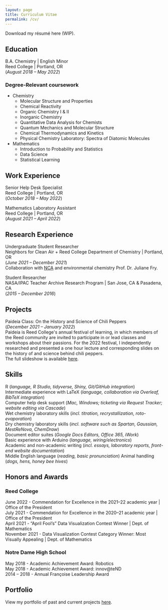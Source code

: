 ```yaml
---
layout: page
title: Curriculum Vitae
permalink: /cv/
---
```


Download my r&eacute;sum&eacute; here (WIP). <!-- G note to self: remove phone number from uploaded resume -->

## Education  
B.A. Chemistry | English Minor  
Reed College | Portland, OR  
(<i>August 2018 – May 2022</i>)

### Degree-Relevant coursework
* Chemistry
	+ Molecular Structure and Properties
	+ Chemical Reactivity
	+ Organic Chemistry I & II
	+ Inorganic Chemistry
	+ Quantitative Data Analysis for Chemists
	+ Quantum Mechanics and Molecular Structure
	+ Chemical Thermodynamics and Kinetics
	+ Physical Chemistry Laboratory: Spectra of Diatomic Molecules
* Mathematics
	+ Introduction to Probability and Statistics
	+ Data Science
	+ Statistical Learning

<!--
<ul>
	<li>Chemistry
		<ul>
			<li>Molecular Structure and Properties</li>
			<li>Chemical Reactivity</li>
			<li>Organic Chemistry I & II</li>
			<li>Inorganic Chemistry</li>
			<li>Quantitative Data Analysis for Chemists</li>
			<li>Quantum Mechanics and Molecular Structure</li>
			<li>Chemical Thermodynamics and Kinetics</li>
			<li>Physical Chemistry Laboratory: Spectra of Diatomic Molecules</li>
		</ul>
	</li>
	<li>Mathematics
		<ul>
			<li>Introduction to Probability and Statistics</li>
			<li>Data Science</li>
			<li>Statistical Learning</li>
		</ul>
	</li>
</ul>
-->

## Work Experience
Senior Help Desk Specialist  
Reed College | Portland, OR  
(<i>October 2018 – May 2022</i>)

Mathematics Laboratory Assistant  
Reed College | Portland, OR  
(<i>August 2021 – April 2022</i>)

## Research Experience
Undergraduate Student Researcher  
Neighbors for Clean Air + Reed College Department of Chemistry | Portland, OR  
(<i>June 2021 – December 2021</i>)  
Collaboration with <a href="https://neighborsforcleanair.org/">NCA</a> and environmental chemistry Prof. Dr. Juliane Fry.

Student Researcher  
NASA/IPAC Teacher Archive Research Program | San Jose, CA & Pasadena, CA  
(<i>2015 – December 2016</i>)

## Projects
Paideia Class: On the History and Science of Chili Peppers  
(<i>December 2021 – January 2022</i>)  
Paideia is Reed College's annual festival of learning, in which members of the Reed community are invited to participate in or lead classes and workshops about their passions. For the 2022 festival, I independently researched and presented a one hour lecture and corresponding slides on the history of and science behind chili peppers.  
The full slideshow is available [here](https://docs.google.com/presentation/d/16QJPCU1U0f8onAu8jFBmXnCjta7BoXPktoh5Kg8r9UE/edit?usp=sharing).

## Skills
R (_language, R Studio, tidyverse, Shiny, Git/GitHub integration_)  
Intermediate experience with LaTeX (_language, collaboration via Overleaf, BibTeX integration_)  
Computer help desk support (_Mac, Windows; ticketing via Request Tracker; website editing via Cascade_)  
Wet chemistry laboratory skills (_incl. titration, recrystallization, roto-evaporation_)  
Dry chemistry laboratory skills (_incl. software such as Spartan, Gaussian, MestReNova, ChemDraw_)  
Document editor suites (_Google Docs Editors, Office 365, iWork_)  
Basic experience with Arduino (_language, wiring/electronics_)  
Academic and non-academic writing (_incl. essays, laboratory reports, front-end website documentation_)  
Middle English language (_reading, basic pronunciation_)
Animal handling (_dogs, hens, honey bee hives_)

## Honors and Awards
### Reed College
June 2022 - Commendation for Excellence in the 2021–22 academic year  |  Office of the President  
July 2021 - Commendation for Excellence in the 2020–21 academic year  |  Office of the President  
April 2021 - “April Fool’s” Data Visualization Contest Winner  |  Dept. of Mathematics  
November 2021 - Data Visualization Contest Category Winner: Most Visually Appealing  |  Dept. of Mathematics  

### Notre Dame High School
May 2018 - Academic Achievement Award: Robotics  
May 2018 - Academic Achievement Award: innov@teND  
2014 – 2018 - Annual Fran&ccedil;oise Leadership Award  

## Portfolio
View my portfolio of past and current projects <a href="/portfolio/">here</a>.